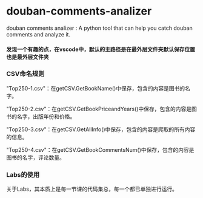 # douban-comments-analizer
douban comments analizer : A python tool that can help you catch douban comments and analyze it.

#### 发现一个有趣的点，在vscode中，默认的主路径是在最外层文件夹默认保存位置也是最外层文件夹

### CSV命名规则
"Top250-1.csv"：在getCSV.GetBookName()中保存，包含的内容是图书的名字。  

"Top250-2.csv"：在getCSV.GetBookPriceandYears()中保存，包含的内容是图书的名字，出版年份和价格。

"Top250-3.csv"：在getCSV.GetAllInfo()中保存，包含的内容是爬取的所有内容的信息。

"Top250-4.csv"：在getCSV.GetBookCommentsNum()中保存，包含的内容是图书的名字，评论数量。

### Labs的使用

关于Labs，其本质上是每一节课的代码集总，每一个都已单独进行运行。